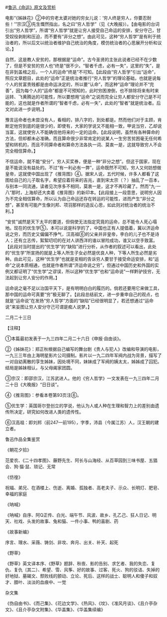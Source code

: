 #[鲁迅《命运》原文及赏析](https://www.vrrw.net/wx/8352.html)

电影“《姊妹花》②中的穷老太婆对她的穷女儿说：‘穷人终是穷人，你要忍耐些！’”宗汉③先生慨然指出，名之曰“穷人哲学”（见《大晚报》）。【由电影的台词引出“穷人哲学”，所谓“穷人哲学”就是让穷人接受自己命运的安排，安分守己，甘受奴役剥削和压迫，而不要有“非分之想”。由此可见，这种“穷人哲学”是有利于统治者的，所以后文以统治者维护自己统治的角度，模仿统治者的心思展开分析和议论。】

自然，这是教人安贫的，那根据是“运命”。古今圣贤的主张此说者已经不在少数了，但是不安贫的穷人也“终是”很不少。“智者千虑，必有一失”，这里的“失”，是在非到盖棺之后，一个人的运命“终是”不可知。【此段由“穷人哲学”引出“运命”，照应文章题目，此处的“运命”正是统治者推行“穷人哲学”的理论基础，也就是说每个人的贫富贵贱都是由命运决定的，所以要“认命”，而这种“运命”理论并不“完善”，因为每个人的“运命”都是不可预知的，此时穷困潦倒，也不排除将来有时来运转、飞黄腾达的可能性，所以要想用“运命”之说而完全让穷人都安分守己是不可能的，这也就是作者所谓的“智者千虑，必有一失”，此处的“智者”就是统治者。后文对此进一步说明。】



豫言运命者也未尝没有人，看相的，排八字的，到处都是。然而他们对于主顾，肯断定他穷到底的是很少的，即使有，大家的学说又不能相一致，甲说当穷，乙却说当富，这就使穷人不能确信他将来的一定的运命。【此段说明，虽然有各种算命的方法，但却都未必准确，而且算命很少非常肯定的说某人一生穷苦贫困毫无任何希望和转机的，而且不同算命者和算命方法各执一词、莫衷一是，这就导致穷人不会完全相信算命。】

不信运命，就不能“安分”，穷人买奖券，便是一种“非分之想”。但这于国家，现在是不能说没有益处的。不过“有一利必有一弊”，运命既然不可知，穷人又何妨想做皇帝，这就使中国出现了《推背图》④。据宋人说，五代时候，许多人都看了这图给自己的儿子取名字，希望应着将来的吉兆，直到宋太宗（？）抽乱了一百本，与别本一同流通，读者见次序多不相同，莫衷一是，这才不再珍藏了。然而“九·一八”那时，上海却还大卖着《推背图》的新印本。【此段接上一段意思，说明穷人因为不完全相信算命，所以认为自己命运还存在转运的可能性，进而产生“非分之想”，甚至有可能产生像刘邦、项羽那样的造反心思，如此则对统治者的统治不利。】

“安贫”诚然是天下太平的要道，但倘使无法指定究竟的运命，总不能令人死心塌地。现在的优生学⑤，本可以说是科学的了，中国也正有人提倡着，冀以济运命说之穷，而历史又偏偏不挣气，汉高祖⑥的父亲并非皇帝，李白的儿子也不是诗人；还有立志传，絮絮叨叨的在对人讲西洋的谁以冒险成功，谁又以空手致富。【此段对当时提出的“优生学”的“缺陷”进行分析，从作者的叙述可以看出，此处的“优生学”所宣扬的就是上等人所生子女必然是优良人种，下等人所生必然是劣种。由此可见，这种“优生学”也就是变相的告诉穷人要甘于接受命运安排，和“运命”之说本质相通，也就是作者所谓“济运命说之穷”，但通过中国历史和外国的实例又都证明了“优生学”之谬误，所以这种“优生学”也和“运命说”一样黔驴技穷，无法起到让穷人安分的作用。】

运命说之毫不足以治国平天下，是有明明白白的履历的。倘若还要用它来做工具，那中国的运命可真要“穷”极无聊了。【此段总结前文，进一步重申自己的观点，也就是“运命说”在发扬“穷人哲学”方面的“缺陷”已经很明显了，若还想通过“运命说”来妄图让穷人安分守己可谓是痴人说梦。】

二月二十三日





【注释】

①本篇最初发表于一九三四年二月二十六日《申报·自由谈》。

②《姊妹花》：郑正秋根据自己编写的舞台剧《贵人与犯人》改编和导演的电影，一九三三年由上海明星影片公司摄制。影片以一九二四年军阀内战为背景，描写了一对自幼离散的孪生姊妹，因处境不同，妹妹成了军阀的姨太太，姊姊成了囚犯。结局是姊妹相认，与父母阖家团圆。

③宗汉：即邵宗汉，江苏武进人。他的《穷人哲学》一文发表在一九三四年二月二十日《大晚报》“日日谈”。

④《推背图》：参看本卷第93页注⑥。

⑤优生学：英国哥尔登创立的学说，他认为人或人种在生理和智力上的差别由遗传所决定，研究如何改进人类的遗传性。

⑥汉高祖：即刘邦（前247—前195），字季，沛县（今属江苏）人，汉王朝的建立者。

鲁迅作品全集鉴赏

《朝花夕拾》

范爱农、《二十四孝图》、藤野先生、阿长与山海经、从百草园到三味书屋、五猖会、狗·猫·鼠、琐记、无常

《仿徨》

祝福、弟兄、在酒楼上、伤逝、离婚、孤独者、高老夫子、示众、长明灯、肥皂、幸福的家庭

《呐喊》

《呐喊》自序、阿Q正传、白光、端午节、风波、故乡、孔乙己、狂人日记、明天、社戏、头发的故事、兔和猫、一件小事、鸭的喜剧、药

《故事新编》

序言、理水、采薇、铸剑、非攻、奔月、出关、补天、起死

《野草》

《野草》英文译本序、《野草》题辞、秋夜、影的告别、求乞者、我的失恋、复仇、复仇〔其二〕、希望、雪、风筝、好的故事、过客、死火、狗的驳诘、失掉的好地狱、墓碣文、颓败线的颤动、立论、死后、这样的战士、聪明人和傻子和奴才、腊叶、淡淡的血痕中、一觉

杂文集

《伪自由书》、《而己集》、《花边文学》、《热风》、《坟》、《准风月谈》、《且介亭杂文》、《且介亭杂文附集》、《华盖集》、《华盖集续编》

